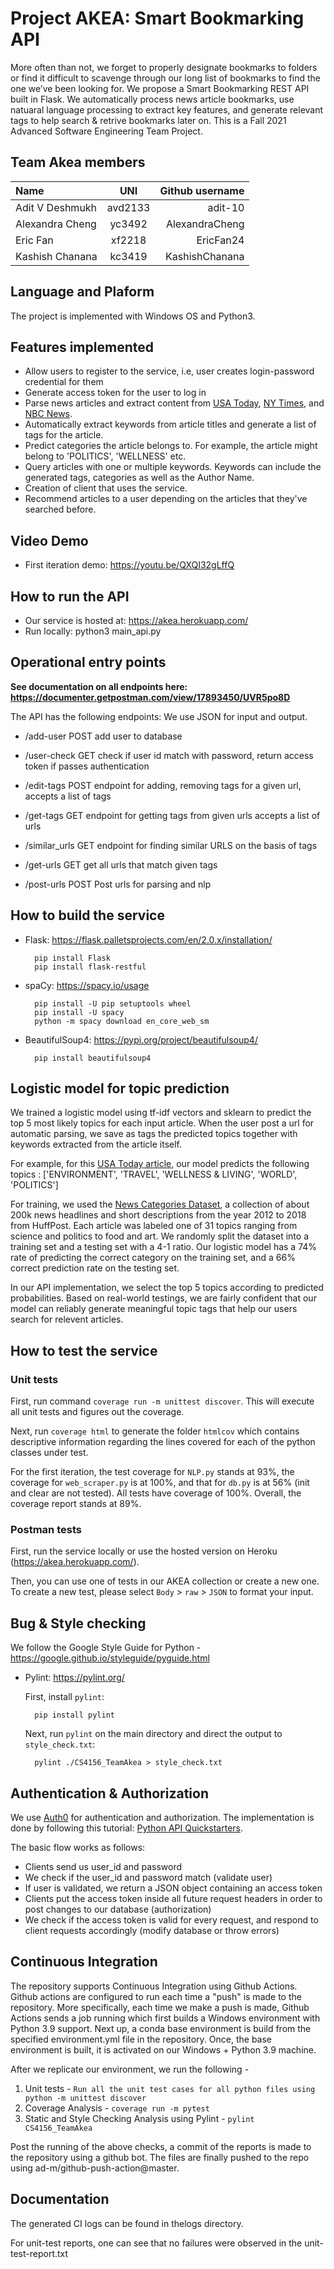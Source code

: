 # Project AKEA: Smart Bookmarking API

More often than not, we forget to properly designate bookmarks to folders or find it difficult to scavenge through our long list of bookmarks to find the one we’ve been looking for. We propose a Smart Bookmarking REST API built in Flask. We automatically process news article bookmarks, use natuaral language processing to extract key features, and generate relevant tags to help search & retrive bookmarks later on. This is a Fall 2021 Advanced Software Engineering Team Project.

## Team Akea members

| Name              |   UNI         | Github username |
| :---              |    :----:     |          ---:   |
| Adit V Deshmukh   | avd2133       | adit-10         |
| Alexandra Cheng   | yc3492        | AlexandraCheng  |
| Eric Fan          | xf2218        | EricFan24       |
| Kashish Chanana   | kc3419        | KashishChanana  |

## Language and Plaform

The project is implemented with Windows OS and Python3.

## Features implemented 
- Allow users to register to the service, i.e, user creates login-password credential for them
- Generate access token for the user to log in 
- Parse news articles and extract content from [USA Today](https://www.usatoday.com/), [NY Times](https://www.nytimes.com/), and [NBC News](https://www.nbcnews.com/).
- Automatically extract keywords from article titles and generate a list of tags for the article.
- Predict categories the article belongs to. For example, the article might belong to 'POLITICS', 'WELLNESS' etc.
- Query articles with one or multiple keywords. Keywords can include the generated tags, categories as well as the Author Name.
- Creation of client that uses the service.
- Recommend articles to a user depending on the articles that they've searched before.

## Video Demo
- First iteration demo: https://youtu.be/QXQI32gLffQ

## How to run the API

* Our service is hosted at: https://akea.herokuapp.com/
* Run locally: python3 main_api.py

## Operational entry points 

**See documentation on all endpoints here: https://documenter.getpostman.com/view/17893450/UVR5po8D**

The API has the following endpoints:  We use JSON for input and output.

- /add-user POST add user to database

- /user-check GET check if user id match with password, return access token if passes authentication

- /edit-tags POST endpoint for adding, removing tags for a given url, accepts a list of tags

- /get-tags GET endpoint for getting tags from given urls accepts a list of urls

- /similar_urls GET endpoint for finding similar URLS on the basis of tags

- /get-urls GET get all urls that match given tags

- /post-urls POST Post urls for parsing and nlp

## How to build the service

- Flask: https://flask.palletsprojects.com/en/2.0.x/installation/

        pip install Flask
        pip install flask-restful

- spaCy: https://spacy.io/usage

        pip install -U pip setuptools wheel
        pip install -U spacy
        python -m spacy download en_core_web_sm

- BeautifulSoup4: https://pypi.org/project/beautifulsoup4/

        pip install beautifulsoup4

## Logistic model for topic prediction

We trained a logistic model using tf-idf vectors and sklearn to predict the top 5 most likely topics for each input article. When the user post a url for automatic parsing, we save as tags the predicted topics together with keywords extracted from the article itself.

For example, for this [USA Today article](https://www.usatoday.com/story/news/nation/2021/11/10/atmospheric-river-wallop-pacific-northwest/6370849001/), our model predicts the following topics :
['ENVIRONMENT', 'TRAVEL', 'WELLNESS & LIVING', 'WORLD', 'POLITICS']

For training, we used the [News Categories Dataset](https://www.kaggle.com/rmisra/news-category-dataset), a collection of about 200k news headlines and short descriptions from the year 2012 to 2018 from HuffPost. Each article was labeled one of 31 topics ranging from science and politics to food and art. We randomly split the dataset into a training set and a testing set with a 4-1 ratio. Our logistic model has a 74% rate of predicting the correct category on the training set, and a 66% correct prediction rate on the testing set. 

In our API implementation, we select the top 5 topics according to predicted probabilities. Based on real-world testings, we are fairly confident that our model can reliably generate meaningful topic tags that help our users search for relevent articles.

## How to test the service

### Unit tests

First, run command `coverage run -m unittest discover`. This will execute all unit tests and figures out the coverage.

Next, run `coverage html` to generate the folder `htmlcov` which contains descriptive information regarding the lines covered for each of the python classes under test.

For the first iteration, the test coverage for `NLP.py` stands at 93%, the coverage for `web_scraper.py` is at 100%, and that for `db.py` is at 56% (init and clear are not tested). All tests have coverage of 100%. Overall, the coverage report stands at 89%.

### Postman tests

First, run the service locally or use the hosted version on Heroku (https://akea.herokuapp.com/).

Then, you can use one of tests in our AKEA collection or create a new one. To create a new test, please select `Body` > `raw` > `JSON` to format your input.

## Bug & Style checking

We follow the Google Style Guide for Python - https://google.github.io/styleguide/pyguide.html

- Pylint: https://pylint.org/

  First, install `pylint`:

        pip install pylint

  Next, run `pylint` on the main directory and direct the output to `style_check.txt`:

        pylint ./CS4156_TeamAkea > style_check.txt

## Authentication & Authorization

We use [Auth0](https://auth0.com/) for authentication and authorization. The implementation is done by following this tutorial: [Python API Quickstarters](https://auth0.com/docs/quickstart/backend/python).

The basic flow works as follows:

- Clients send us user_id and password
- We check if the user_id and password match (validate user)
- If user is validated, we return a JSON object containing an access token
- Clients put the access token inside all future request headers in order to post changes to our database (authorization)
- We check if the access token is valid for every request, and respond to client requests accordingly (modify database or throw errors)

## Continuous Integration

The repository supports Continuous Integration using Github Actions. Github actions are configured to run each time a "push" is made to the repository. More specifically, each time we make a push is made, Github Actions sends a job running which first builds a Windows environment with Python 3.9 support. Next up, a conda base environment is build from the specified environment.yml file in the repository. Once, the base environment is built, it is activated on our Windows + Python 3.9 machine. 

After we replicate our environment, we run the following -
1. Unit tests - `Run all the unit test cases for all python files using python -m unittest discover`
2. Coverage Analysis - `coverage run -m pytest`
3. Static and Style Checking Analysis using Pylint - `pylint CS4156_TeamAkea` 

Post the running of the above checks, a commit of the reports is made to the repository using a github bot. The files are finally pushed to the repo using ad-m/github-push-action@master.

## Documentation

The generated CI logs can be found in thelogs directory.

For unit-test reports, one can see that no failures were observed in the unit-test-report.txt
